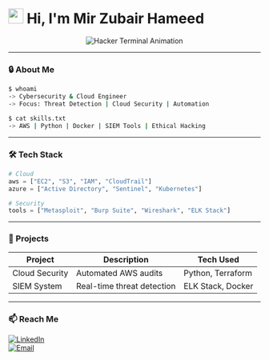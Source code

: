 # <img src="https://media.giphy.com/media/hvRJCLFzcasrR4ia7z/giphy.gif" width="30px"> Hi, I'm Mir Zubair Hameed

<p align="center">
  <img src="https://readme-typing-svg.demolab.com?font=Hack&size=30&duration=3000&pause=1000&color=32CD32&center=true&vCenter=true&width=800&height=100&lines=Cybersecurity+Engineer;Cloud+Ops+Specialist;Open-Source+Enthusiast" alt="Hacker Terminal Animation">
</p>

---

### 🔒 About Me

```bash
$ whoami
-> Cybersecurity & Cloud Engineer
-> Focus: Threat Detection | Cloud Security | Automation

$ cat skills.txt
-> AWS | Python | Docker | SIEM Tools | Ethical Hacking
```

---

### 🛠️ Tech Stack

```python
# Cloud
aws = ["EC2", "S3", "IAM", "CloudTrail"]
azure = ["Active Directory", "Sentinel", "Kubernetes"]

# Security
tools = ["Metasploit", "Burp Suite", "Wireshark", "ELK Stack"]
```

---

### 📂 Projects

| Project         | Description                 | Tech Used           |
|----------------|-----------------------------|----------------------|
| Cloud Security | Automated AWS audits        | Python, Terraform   |
| SIEM System    | Real-time threat detection  | ELK Stack, Docker   |

---

### 📫 Reach Me

[![LinkedIn](https://img.shields.io/static/v1?label=LinkedIn&message=Profile&color=blue&style=flat&logo=linkedin)](https://linkedin.com/in/yourprofile)  
[![Email](https://img.shields.io/static/v1?label=Email&message=Contact&color=red&style=flat&logo=gmail)](mailto:your@email.com)

